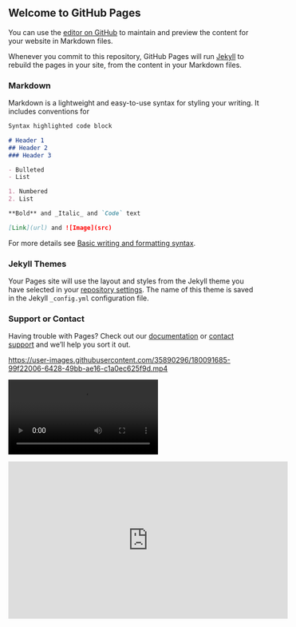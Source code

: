 ## Welcome to GitHub Pages

You can use the [editor on GitHub](https://github.com/wikicld/ChimeraLanD-Wiki/edit/main/README.md) to maintain and preview the content for your website in Markdown files.

Whenever you commit to this repository, GitHub Pages will run [Jekyll](https://jekyllrb.com/) to rebuild the pages in your site, from the content in your Markdown files.

### Markdown

Markdown is a lightweight and easy-to-use syntax for styling your writing. It includes conventions for

```markdown
Syntax highlighted code block

# Header 1
## Header 2
### Header 3

- Bulleted
- List

1. Numbered
2. List

**Bold** and _Italic_ and `Code` text

[Link](url) and ![Image](src)
```

For more details see [Basic writing and formatting syntax](https://docs.github.com/en/github/writing-on-github/getting-started-with-writing-and-formatting-on-github/basic-writing-and-formatting-syntax).

### Jekyll Themes

Your Pages site will use the layout and styles from the Jekyll theme you have selected in your [repository settings](https://github.com/wikicld/ChimeraLanD-Wiki/settings/pages). The name of this theme is saved in the Jekyll `_config.yml` configuration file.

### Support or Contact

Having trouble with Pages? Check out our [documentation](https://docs.github.com/categories/github-pages-basics/) or [contact support](https://support.github.com/contact) and we’ll help you sort it out.


https://user-images.githubusercontent.com/35890296/180091685-99f22006-6428-49bb-ae16-c1a0ec625f9d.mp4

![This is an image](https://user-images.githubusercontent.com/35890296/180091685-99f22006-6428-49bb-ae16-c1a0ec625f9d.mp4)

<iframe width="560" height="315" src="https://www.youtube.com/embed/z08HfCVwxGM" title="YouTube video player" frameborder="0" allow="accelerometer; autoplay; clipboard-write; encrypted-media; gyroscope; picture-in-picture" allowfullscreen></iframe>

